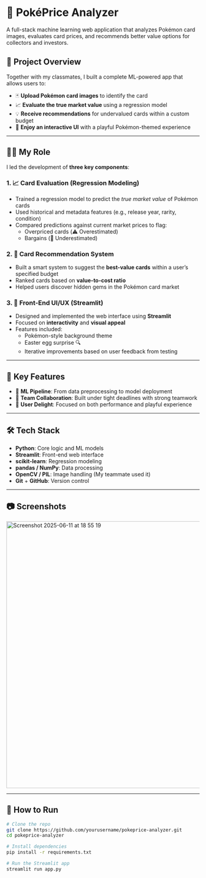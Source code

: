 # 🧠 PokéPrice Analyzer

A full-stack machine learning web application that analyzes Pokémon card images, evaluates card prices, and recommends better value options for collectors and investors.

## 🎯 Project Overview

Together with my classmates, I built a complete ML-powered app that allows users to:

- 🃏 **Upload Pokémon card images** to identify the card
- 📈 **Evaluate the true market value** using a regression model
- 💡 **Receive recommendations** for undervalued cards within a custom budget
- 🎨 **Enjoy an interactive UI** with a playful Pokémon-themed experience

---

## 👨‍💻 My Role

I led the development of **three key components**:

### 1. 📈 Card Evaluation (Regression Modeling)
- Trained a regression model to predict the *true market value* of Pokémon cards
- Used historical and metadata features (e.g., release year, rarity, condition)
- Compared predictions against current market prices to flag:
  - Overpriced cards (⚠️ Overestimated)
  - Bargains (💸 Underestimated)

### 2. 🧠 Card Recommendation System
- Built a smart system to suggest the **best-value cards** within a user’s specified budget
- Ranked cards based on **value-to-cost ratio**
- Helped users discover hidden gems in the Pokémon card market

### 3. 🎨 Front-End UI/UX (Streamlit)
- Designed and implemented the web interface using **Streamlit**
- Focused on **interactivity** and **visual appeal**
- Features included:
  - Pokémon-style background theme
  - Easter egg surprise 🔍
  - Iterative improvements based on user feedback from testing

---

## 🚀 Key Features

- 🧪 **ML Pipeline**: From data preprocessing to model deployment
- 🤝 **Team Collaboration**: Built under tight deadlines with strong teamwork
- 🌟 **User Delight**: Focused on both performance and playful experience

---

## 🛠️ Tech Stack

- **Python**: Core logic and ML models
- **Streamlit**: Front-end web interface
- **scikit-learn**: Regression modeling
- **pandas / NumPy**: Data processing
- **OpenCV / PIL**: Image handling (My teammate used it)
- **Git** + **GitHub**: Version control

---

## 📷 Screenshots
<img width="695" alt="Screenshot 2025-06-11 at 18 55 19" src="https://github.com/user-attachments/assets/c8f25936-1d5a-41b1-8be3-e84754b61529" />


---

## 📂 How to Run

```bash
# Clone the repo
git clone https://github.com/yourusername/pokeprice-analyzer.git
cd pokeprice-analyzer

# Install dependencies
pip install -r requirements.txt

# Run the Streamlit app
streamlit run app.py
